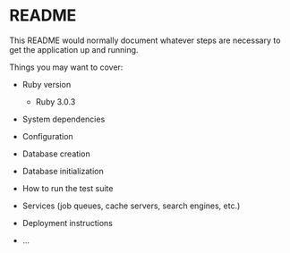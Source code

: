 # README

This README would normally document whatever steps are necessary to get the
application up and running.

Things you may want to cover:

* Ruby version
  * Ruby 3.0.3

* System dependencies

* Configuration

* Database creation

* Database initialization

* How to run the test suite

* Services (job queues, cache servers, search engines, etc.)

* Deployment instructions

* ...
